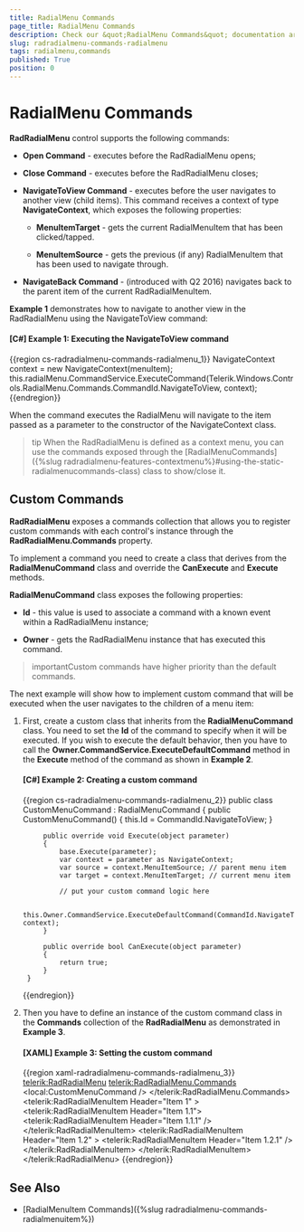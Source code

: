```yaml
---
title: RadialMenu Commands
page_title: RadialMenu Commands
description: Check our &quot;RadialMenu Commands&quot; documentation article for the RadRadialMenu WPF control.
slug: radradialmenu-commands-radialmenu
tags: radialmenu,commands
published: True
position: 0
---
```


# RadialMenu Commands

__RadRadialMenu__ control supports the following commands: 

* __Open Command__ - executes before the RadRadialMenu opens;

* __Close Command__ -  executes before the RadRadialMenu closes;          

* __NavigateToView Command__ - executes before the user navigates to another view (child items). This command receives a context of type __NavigateContext__, which exposes the following properties:            

	* __MenuItemTarget__ - gets the current RadialMenuItem that has been clicked/tapped.              

	* __MenuItemSource__ - gets the previous (if any) RadialMenuItem that has been used to navigate through.     
	
* __NavigateBack Command__ - (introduced with Q2 2016) navigates back to the parent item of the current RadRadialMenuItem.

__Example 1__ demonstrates how to navigate to another view in the RadRadialMenu using the NavigateToView command:

#### __[C#] Example 1: Executing the NavigateToView command__

{{region cs-radradialmenu-commands-radialmenu_1}}
	NavigateContext context = new NavigateContext(menuItem);
	this.radialMenu.CommandService.ExecuteCommand(Telerik.Windows.Controls.RadialMenu.Commands.CommandId.NavigateToView, context);
{{endregion}}

When the command executes the RadialMenu will navigate to the item passed as a parameter to the constructor of the NavigateContext class.

>tip When the RadRadialMenu is defined as a context menu, you can use the commands exposed through the [RadialMenuCommands]({%slug radradialmenu-features-contextmenu%}#using-the-static-radialmenucommands-class) class to show/close it.

## Custom Commands

__RadRadialMenu__ exposes a commands collection that allows you to register custom commands with each control's instance through the __RadRadialMenu.Commands__ property.        

To implement a command you need to create a class that derives from the __RadialMenuCommand__ class and override the __CanExecute__ and __Execute__ methods.        

__RadialMenuCommand__ class exposes the following properties:        

* __Id__ - this value is used to associate a command with a known event within a RadRadialMenu instance;          

* __Owner__ - gets the RadRadialMenu instance that has executed this command.          

>importantCustom commands have higher priority than the default commands.

The next example will show how to implement custom command that will be executed when the user navigates to the children of a menu item:

1. First, create a custom class that inherits from the __RadialMenuCommand__ class. You need to set the __Id__ of the command to specify when it will be executed. If you wish to execute the default behavior, then you have to call the __Owner.CommandService.ExecuteDefaultCommand__ method in the __Execute__ method of the command as shown in __Example 2__. 

	#### __[C#] Example 2: Creating a custom command__

	{{region cs-radradialmenu-commands-radialmenu_2}}
		public class CustomMenuCommand : RadialMenuCommand
		{
		    public CustomMenuCommand()
		    {
		        this.Id = CommandId.NavigateToView;
		    }
		
		    public override void Execute(object parameter)
		    {
		        base.Execute(parameter);
		        var context = parameter as NavigateContext;
		        var source = context.MenuItemSource; // parent menu item
		        var target = context.MenuItemTarget; // current menu item
		
		        // put your custom command logic here
		
		        this.Owner.CommandService.ExecuteDefaultCommand(CommandId.NavigateToView, context);
		    }
		
		    public override bool CanExecute(object parameter)
		    {
		        return true;
		    }
		}
	{{endregion}}

1. Then you have to define an instance of the custom command class in the __Commands__ collection of the __RadRadialMenu__ as demonstrated in __Example 3__.            

	#### __[XAML] Example 3: Setting the custom command__

	{{region xaml-radradialmenu-commands-radialmenu_3}}
		<telerik:RadRadialMenu>
		    <telerik:RadRadialMenu.Commands>
		        <local:CustomMenuCommand />
		    </telerik:RadRadialMenu.Commands>
		    <telerik:RadRadialMenuItem Header="Item 1" >
		        <telerik:RadRadialMenuItem Header="Item 1.1">
		            <telerik:RadRadialMenuItem Header="Item 1.1.1" />
		        </telerik:RadRadialMenuItem>
		        <telerik:RadRadialMenuItem Header="Item 1.2" >
		            <telerik:RadRadialMenuItem Header="Item 1.2.1" />
		        </telerik:RadRadialMenuItem>
		    </telerik:RadRadialMenuItem>
		</telerik:RadRadialMenu>
	{{endregion}}

## See Also

 * [RadialMenuItem Commands]({%slug radradialmenu-commands-radialmenuitem%})
